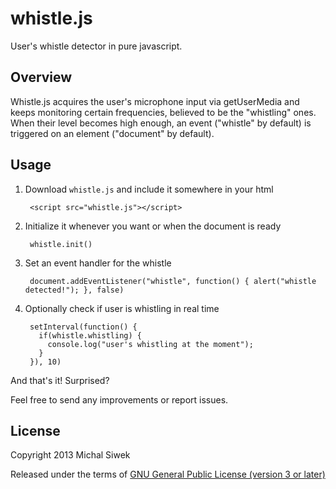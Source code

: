 whistle.js
==========

User's whistle detector in pure javascript.

Overview
--------

Whistle.js acquires the user's microphone input via getUserMedia and keeps monitoring certain frequencies, believed to be the "whistling" ones. When their level becomes high enough, an event ("whistle" by default) is triggered on an element ("document" by default).

Usage
-----

1. Download `whistle.js` and include it somewhere in your html

        <script src="whistle.js"></script>

2. Initialize it whenever you want or when the document is ready

        whistle.init()

3. Set an event handler for the whistle

        document.addEventListener("whistle", function() { alert("whistle detected!"); }, false)

4. Optionally check if user is whistling in real time

        setInterval(function() {
          if(whistle.whistling) {
            console.log("user's whistling at the moment");
          }
        }), 10)

And that's it! Surprised?

Feel free to send any improvements or report issues.

License
-------

Copyright 2013 Michal Siwek

Released under the terms of [GNU General Public License (version 3 or later)](http://www.gnu.org/licenses/gpl.txt)
